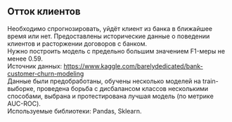 ## Отток клиентов
Необходимо спрогнозировать, уйдёт клиент из банка в ближайшее время или нет. Предоставлены исторические данные о поведении клиентов и расторжении договоров с банком.  
Нужно построить модель с предельно большим значением F1-меры не менее 0.59.  
Источник данных: https://www.kaggle.com/barelydedicated/bank-customer-churn-modeling  
Данные были предобработаны, обучены несколько моделей на train-выборке, проведена борьба с дисбалансом классов несколькими способами, выбрана и протестирована лучшая модель (по метрике AUC-ROC).  
Используемые библиотеки: Pandas, Sklearn.
